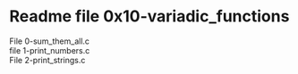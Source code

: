 # Readme file 0x10-variadic_functions  

File 0-sum_them_all.c  
file 1-print_numbers.c  
File 2-print_strings.c  
